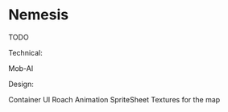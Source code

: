 Nemesis
=======

TODO

Technical:

Mob-AI

Design:

Container UI
Roach Animation SpriteSheet
Textures for the map

